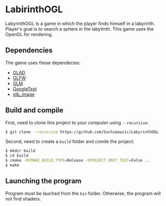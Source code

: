 # LabirinthOGL

LabyrinthOGL is a game in which the player finds himself in a labyrinth. Player's goal is to search a sphere in the labytinth. This game uses the OpenGL for rendering.

## Dependencies

The game uses these dependecies:

- [GLAD](https://glad.dav1d.de/)
- [GLFW](https://github.com/glfw/glfw)
- [GLM](https://github.com/g-truc/glm)
- [GoogleTest](https://github.com/google/googletest)
- [stb_image](https://github.com/nothings/stb/blob/master/stb_image.h)

## Build and compile

First, need to clone this project to your computer using `--recursive`:

```sh
$ git clone --recursive https://github.com/Suchimauzic/LabyrinthOGL
```

Second, need to create a `build` folder and comile the project:

```sh
$ mkdir build
$ cd build
$ cmake -DCMAKE_BUILD_TYPE=Release -DPROJECT_UNIT_TEST=False ..
$ make
```

## Launching the program

Program must be lauched from the `bin` folder. Otherwise, the program will not find shaders.